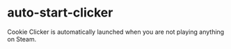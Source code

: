 # auto-start-clicker

Cookie Clicker is automatically launched when you are not playing anything on Steam.
